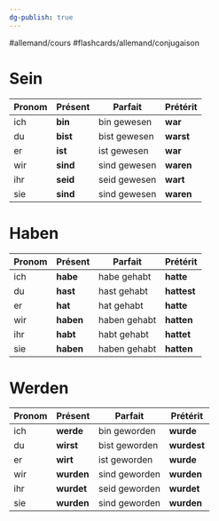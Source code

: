 ```yaml
---
dg-publish: true
---
```


#allemand/cours #flashcards/allemand/conjugaison 

# Sein

| Pronom | Présent  | Parfait          | Prétérit  |
| ------ | -------- | ---------------- | --------- |
| ich    | **bin**  | bin gewesen  | **war**   |
| du     | **bist** | bist gewesen | **warst** |
| er     | **ist**  | ist gewesen  | **war**   |
| wir    | **sind** | sind gewesen | **waren** |
| ihr    | **seid** | seid gewesen | **wart**  |
| sie    | **sind** | sind gewesen | **waren** |
<!--SR:!2022-11-13,13,290!2022-11-14,14,290!2022-11-06,4,287!2022-12-02,24,307!2022-11-06,4,287!2022-11-06,4,287!2022-11-06,4,287!2022-11-06,4,287!2022-11-06,4,287!2022-11-06,4,287!2022-11-06,4,287!2022-11-06,4,287-->

# Haben

| Pronom | Présent   | Parfait      | Prétérit    |
| ------ | --------- | ------------ | ----------- |
| ich    | **habe**  | habe gehabt  | **hatte**   |
| du     | **hast**  | hast gehabt  | **hattest** |
| er     | **hat**   | hat gehabt   | **hatte**   |
| wir    | **haben** | haben gehabt | **hatten**  |
| ihr    | **habt**  | habt gehabt  | **hattet**  |
| sie    | **haben** | haben gehabt | **hatten**  |
<!--SR:!2022-11-24,22,290!2022-11-17,17,290!2022-11-17,17,290!2022-11-14,14,290!2022-11-16,16,290!2022-11-06,4,287!2022-11-06,4,287!2022-11-06,4,287!2022-11-06,4,287!2022-11-06,4,287!2022-11-06,4,287!2022-11-06,4,287-->

# Werden

| Pronom | Présent    | Parfait       | Prétérit    |
| ------ | ---------- | ------------- | ----------- |
| ich    | **werde**  | bin geworden  | **wurde**   |
| du     | **wirst**  | bist geworden | **wurdest** |
| er     | **wirt**   | ist geworden  | **wurde**   |
| wir    | **wurden** | sind geworden | **wurden**  |
| ihr    | **wurdet** | seid geworden | **wurdet**  |
| sie    | **wurden** | sind geworden | **wurden**  |
<!--SR:!2022-11-09,7,270!2022-11-16,16,270!2022-11-06,4,287!2022-11-06,4,287!2022-11-26,19,287!2022-11-10,6,267!2022-11-06,4,287!2022-11-06,4,287!2022-11-06,4,287!2022-11-06,4,287!2022-11-06,4,287!2022-11-06,4,287-->
